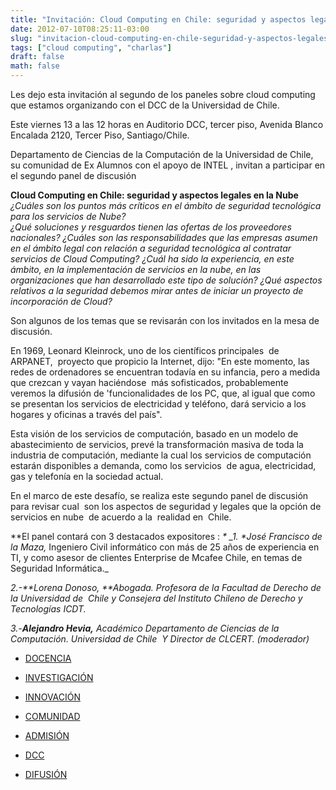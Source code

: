 ```yaml
---
title: "Invitación: Cloud Computing en Chile: seguridad y aspectos legales en la Nube"
date: 2012-07-10T08:25:11-03:00
slug: "invitacion-cloud-computing-en-chile-seguridad-y-aspectos-legales-en-la-nube"
tags: ["cloud computing", "charlas"]
draft: false
math: false
---
```


Les dejo esta invitación al segundo de los paneles sobre cloud computing
que estamos organizando con el DCC de la Universidad de Chile.

Este viernes 13 a las 12 horas en Auditorio DCC, tercer piso, Avenida
Blanco Encalada 2120, Tercer Piso, Santiago/Chile.

Departamento de Ciencias de la Computación de la Universidad de Chile, 
su comunidad de Ex Alumnos con el apoyo de INTEL , invitan a participar
en el segundo panel de discusión

**Cloud Computing en Chile: seguridad y aspectos legales en la Nube**
*¿Cuáles son los puntos más críticos en el ámbito de seguridad
tecnológica para los servicios de Nube?\
¿Qué soluciones y resguardos tienen las ofertas de los proveedores
nacionales? ¿Cuáles son las responsabilidades que las empresas asumen en
el ámbito legal con relación a seguridad tecnológica al contratar
servicios de Cloud Computing? ¿Cuál ha sido la experiencia, en este
ámbito, en la implementación de servicios en la nube, en las
organizaciones que han desarrollado este tipo de solución? ¿Qué aspectos
relativos a la seguridad debemos mirar antes de iniciar un proyecto de
incorporación de Cloud?*

Son algunos de los temas que se revisarán con los invitados en la mesa
de discusión.

En 1969, Leonard Kleinrock, uno de los científicos principales  de
ARPANET,  proyecto que propicio la Internet, dijo: \"En este momento,
las redes de ordenadores se encuentran todavía en su infancia, pero a
medida que crezcan y vayan haciéndose  más sofisticados, probablemente
veremos la difusión de \'funcionalidades de los PC, que, al igual que
como se presentan los servicios de electricidad y teléfono, dará
servicio a los hogares y oficinas a través del país\".

Esta visión de los servicios de computación, basado en un modelo de
abastecimiento de servicios, prevé la transformación masiva de toda la
industria de computación, mediante la cual los servicios de computación
estarán disponibles a demanda, como los servicios  de agua,
electricidad, gas y telefonía en la sociedad actual.

En el marco de este desafío, se realiza este segundo panel de discusión
para revisar cual  son los aspectos de seguridad y legales que la opción
de servicios en nube  de acuerdo a la  realidad en  Chile.

**El panel contará con 3 destacados expositores : *\* \_1. \**José
Francisco de la Maza,** Ingeniero Civil informático con más de 25 años
de experiencia en TI, y como asesor de clientes Enterprise de Mcafee
Chile, en temas de Seguridad Informática.\_

*2.-\*\*Lorena Donoso, \*\*Abogada. Profesora de la Facultad de Derecho
de la Universidad de  Chile y Consejera del Instituto Chileno de Derecho
y Tecnologías ICDT.*

*3.-**Alejandro Hevia,** Académico Departamento de Ciencias de la
Computación. Universidad de Chile  Y Director de CLCERT. (moderador)*

-   [DOCENCIA](http://www.dcc.uchile.cl/docencia)

-   [INVESTIGACIÓN](http://www.dcc.uchile.cl/investigacion)

-   [INNOVACIÓN](http://www.dcc.uchile.cl/innovacion)

-   [COMUNIDAD](http://www.dcc.uchile.cl/comunidad)

-   [ADMISIÓN](http://www.dcc.uchile.cl/admision)

-   [DCC](http://www.dcc.uchile.cl/dcc)

-   [DIFUSIÓN](http://www.dcc.uchile.cl/difusion)
